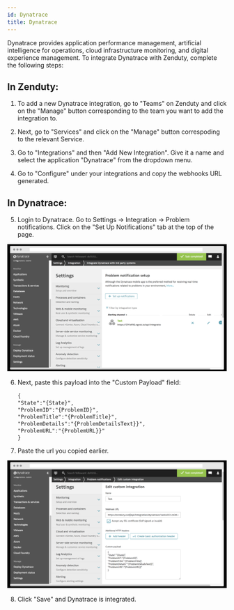 ```yaml
---
id: Dynatrace
title: Dynatrace
---
```

Dynatrace provides application performance management, artificial intelligence for operations, cloud infrastructure monitoring, and digital experience management. To integrate Dynatrace with Zenduty, complete the following steps:

## In Zenduty:

1. To add a new Dynatrace integration, go to "Teams" on Zenduty and click on the "Manage" button corresponding to the team you want to add the integration to.

2. Next, go to "Services" and click on the "Manage" button correspoding to the relevant Service.

3. Go to "Integrations" and then "Add New Integration". Give it a name and select the application "Dynatrace" from the dropdown menu.

4. Go to "Configure" under your integrations and copy the webhooks URL generated. 

## In Dynatrace: 

5. Login to Dynatrace. Go to Settings -> Integration -> Problem notifications. Click on the "Set Up Notifications" tab at the top of the page.

![](/img/Integrations/Dynatrace/1.png)

6. Next, paste this payload into the "Custom Payload" field:

	```
	{
	"State":"{State}",
	"ProblemID":"{ProblemID}",
	"ProblemTitle":"{ProblemTitle}",
	"ProblemDetails":"{ProblemDetailsText}}",
	"ProblemURL":"{ProblemURL}}"
	}
	```

7. Paste the url you copied earlier.

![](/img/Integrations/Dynatrace/2.png)

8. Click "Save" and Dynatrace is integrated.